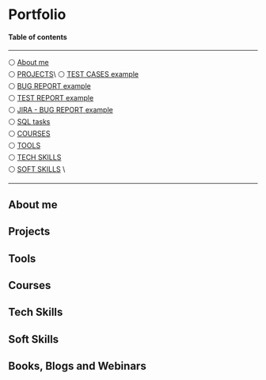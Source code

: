 # Portfolio
#### Table of contents

-----

:white_circle: [About me](#aboutme)\
:white_circle: [PROJECTS](#projects)\ 
:white_circle: [TEST CASES example](#testcases) \
:white_circle: [BUG REPORT example](#bugreport) \
:white_circle: [TEST REPORT example](#testreport) \
:white_circle: [JIRA - BUG REPORT example](#jira) \
:white_circle: [SQL tasks](#sql) \
:white_circle: [COURSES](#courses) \
:white_circle: [TOOLS](#tools) \
:white_circle: [TECH SKILLS](#techskills) \
:white_circle: [SOFT SKILLS](#softskills) \

-----

## About me
## Projects
## Tools
## Courses
## Tech Skills
## Soft Skills
## Books, Blogs and Webinars
